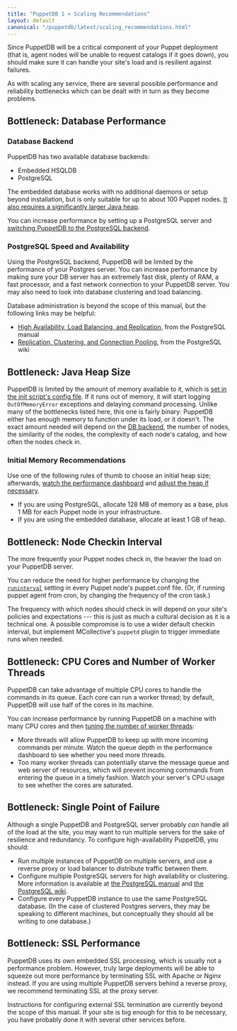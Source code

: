 ```yaml
---
title: "PuppetDB 1 » Scaling Recommendations"
layout: default
canonical: "/puppetdb/latest/scaling_recommendations.html"
---
```


[configure_heap]: ./configure.html#configuring-the-java-heap-size
[dashboard]: ./maintain_and_tune.html#monitor-the-performance-dashboard
[heap]: ./maintain_and_tune.html#tune-the-max-heap-size
[threads]: ./maintain_and_tune.html#tune-the-number-of-threads
[postgres]: ./configure.html#using-postgresql
[pg_ha]: http://www.postgresql.org/docs/current/interactive/high-availability.html
[pg_replication]: http://wiki.postgresql.org/wiki/Replication,_Clustering,_and_Connection_Pooling
[ram]: #bottleneck-java-heap-size
[runinterval]: /references/latest/configuration.html#runinterval

Since PuppetDB will be a critical component of your Puppet deployment (that is, agent nodes will be unable to request catalogs if it goes down), you should make sure it can handle your site's load and is resilient against failures.

As with scaling any service, there are several possible performance and reliability bottlenecks which can be dealt with in turn as they become problems.


Bottleneck: Database Performance
-----

### Database Backend

PuppetDB has two available database backends:

* Embedded HSQLDB
* PostgreSQL

The embedded database works with no additional daemons or setup beyond installation, but is only suitable for up to about 100 Puppet nodes. [It also requires a significantly larger Java heap][ram].

You can increase performance by setting up a PostgreSQL server and [switching PuppetDB to the PostgreSQL backend][postgres].

### PostgreSQL Speed and Availability

Using the PostgreSQL backend, PuppetDB will be limited by the performance of your Postgres server. You can increase performance by making sure your DB server has an extremely fast disk, plenty of RAM, a fast processor, and a fast network connection to your PuppetDB server. You may also need to look into database clustering and load balancing.

Database administration is beyond the scope of this manual, but the following links may be helpful:

* [High Availability, Load Balancing, and Replication][pg_ha], from the PostgreSQL manual
* [Replication, Clustering, and Connection Pooling][pg_replication], from the PostgreSQL wiki

Bottleneck: Java Heap Size
-----

PuppetDB is limited by the amount of memory available to it, which is [set in the init script's config file][configure_heap]. If it runs out of memory, it will start logging `OutOfMemoryError` exceptions and delaying command processing. Unlike many of the bottlenecks listed here, this one is fairly binary: PuppetDB either has enough memory to function under its load, or it doesn't. The exact amount needed will depend on the [DB backend](#database-backend), the number of nodes, the similarity of the nodes, the complexity of each node's catalog, and how often the nodes check in.

### Initial Memory Recommendations

Use one of the following rules of thumb to choose an initial heap size; afterwards, [watch the performance dashboard][dashboard] and [adjust the heap if necessary][heap].

* If you are using PostgreSQL, allocate 128 MB of memory as a base, plus 1 MB for each Puppet node in your infrastructure.
* If you are using the embedded database, allocate at least 1 GB of heap.

Bottleneck: Node Checkin Interval
-----

The more frequently your Puppet nodes check in, the heavier the load on your PuppetDB server.

You can reduce the need for higher performance by changing the [`runinterval`][runinterval] setting in every Puppet node's puppet.conf file. (Or, if running puppet agent from cron, by changing the frequency of the cron task.)

The frequency with which nodes should check in will depend on your site's policies and expectations --- this is just as much a cultural decision as it is a technical one. A possible compromise is to use a wider default checkin interval, but implement MCollective's `puppetd` plugin to trigger immediate runs when needed.

Bottleneck: CPU Cores and Number of Worker Threads
-----

PuppetDB can take advantage of multiple CPU cores to handle the commands in its queue. Each core can run a worker thread; by default, PuppetDB will use half of the cores in its machine.

You can increase performance by running PuppetDB on a machine with many CPU cores and then [tuning the number of worker threads][threads]:

* More threads will allow PuppetDB to keep up with more incoming commands per minute. Watch the queue depth in the performance dashboard to see whether you need more threads.
* Too many worker threads can potentially starve the message queue and web server of resources, which will prevent incoming commands from entering the queue in a timely fashion. Watch your server's CPU usage to see whether the cores are saturated.

Bottleneck: Single Point of Failure
-----

Although a single PuppetDB and PostgreSQL server probably _can_ handle all of the load at the site, you may want to run multiple servers for the sake of resilience and redundancy. To configure high-availability PuppetDB, you should:

* Run multiple instances of PuppetDB on multiple servers, and use a reverse proxy or load balancer to distribute traffic between them.
* Configure multiple PostgreSQL servers for high availability or clustering. More information is available at [the PostgreSQL manual][pg_ha] and [the PostgreSQL wiki][pg_replication].
* Configure every PuppetDB instance to use the same PostgreSQL database. (In the case of clustered Postgres servers, they may be speaking to different machines, but conceptually they should all be writing to one database.)


Bottleneck: SSL Performance
-----

PuppetDB uses its own embedded SSL processing, which is usually not a performance problem. However, truly large deployments will be able to squeeze out more performance by terminating SSL with Apache or Nginx instead. If you are using multiple PuppetDB servers behind a reverse proxy, we recommend terminating SSL at the proxy server.

Instructions for configuring external SSL termination are currently beyond the scope of this manual. If your site is big enough for this to be necessary, you have probably done it with several other services before.

